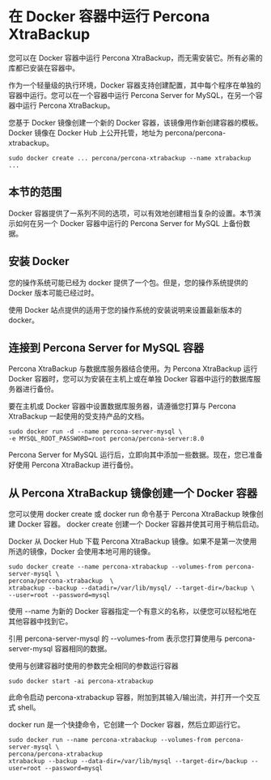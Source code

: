 # 在 Docker 容器中运行 Percona XtraBackup


您可以在 Docker 容器中运行 Percona XtraBackup，而无需安装它。所有必需的库都已安装在容器中。

作为一个轻量级的执行环境，Docker 容器支持创建配置，其中每个程序在单独的容器中运行。您可以在一个容器中运行 Percona Server for MySQL，在另一个容器中运行 Percona XtraBackup。

您基于 Docker 镜像创建一个新的 Docker 容器，该镜像用作新创建容器的模板。 Docker 镜像在 Docker Hub 上公开托管，地址为 percona/percona-xtrabackup。

```
sudo docker create ... percona/percona-xtrabackup --name xtrabackup ...
```

## 本节的范围

Docker 容器提供了一系列不同的选项，可以有效地创建相当复杂的设置。本节演示如何在另一个 Docker 容器中运行的 Percona Server for MySQL 上备份数据。


## 安装 Docker

您的操作系统可能已经为 docker 提供了一个包。但是，您的操作系统提供的 Docker 版本可能已经过时。

使用 Docker 站点提供的适用于您的操作系统的安装说明来设置最新版本的 docker。

## 连接到 Percona Server for MySQL 容器

Percona XtraBackup 与数据库服务器结合使用。为 Percona XtraBackup 运行 Docker 容器时，您可以为安装在主机上或在单独 Docker 容器中运行的数据库服务器进行备份。

要在主机或 Docker 容器中设置数据库服务器，请遵循您打算与 Percona XtraBackup 一起使用的受支持产品的文档。

```
sudo docker run -d --name percona-server-mysql \
-e MYSQL_ROOT_PASSWORD=root percona/percona-server:8.0
```

Percona Server for MySQL 运行后，立即向其中添加一些数据。现在，您已准备好使用 Percona XtraBackup 进行备份。


## 从 Percona XtraBackup 镜像创建一个 Docker 容器


您可以使用 docker create 或 docker run 命令基于 Percona XtraBackup 映像创建 Docker 容器。 docker create 创建一个 Docker 容器并使其可用于稍后启动。

Docker 从 Docker Hub 下载 Percona XtraBackup 镜像。如果不是第一次使用所选的镜像，Docker 会使用本地可用的镜像。


```
sudo docker create --name percona-xtrabackup --volumes-from percona-server-mysql \
percona/percona-xtrabackup  \
xtrabackup --backup --datadir=/var/lib/mysql/ --target-dir=/backup \
--user=root --password=mysql
```

使用 --name 为新的 Docker 容器指定一个有意义的名称，以便您可以轻松地在其他容器中找到它。

引用 percona-server-mysql 的 --volumes-from 表示您打算使用与 percona-server-mysql 容器相同的数据。

使用与创建容器时使用的参数完全相同的参数运行容器

```
sudo docker start -ai percona-xtrabackup
```

此命令启动 percona-xtrabackup 容器，附加到其输入/输出流，并打开一个交互式 shell。

docker run 是一个快捷命令，它创建一个 Docker 容器，然后立即运行它。


```
sudo docker run --name percona-xtrabackup --volumes-from percona-server-mysql \
percona/percona-xtrabackup
xtrabackup --backup --data-dir=/var/lib/mysql --target-dir=/backup --user=root --password=mysql
```



